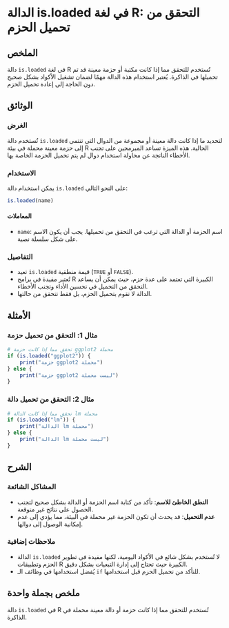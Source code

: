 <!--
Meta Description: # الدالة is.loaded في لغة R: التحقق من تحميل الحزم ## الملخص دالة `is.loaded` في لغة R تُستخدم للتحقق مما إذا كانت مكتبة أو حزمة معينة قد تم تحميلها ف...
Meta Keywords: loaded, الدالة, محملة, دالة, حزمة
-->

# الدالة is.loaded في لغة R: التحقق من تحميل الحزم

## الملخص
دالة `is.loaded` في لغة R تُستخدم للتحقق مما إذا كانت مكتبة أو حزمة معينة قد تم تحميلها في الذاكرة. يُعتبر استخدام هذه الدالة مهمًا لضمان تشغيل الأكواد بشكل صحيح دون الحاجة إلى إعادة تحميل الحزم.

## الوثائق
### الغرض
تُستخدم دالة `is.loaded` لتحديد ما إذا كانت دالة معينة أو مجموعة من الدوال التي تنتمي إلى حزمة معينة محملة في بيئة R الحالية. هذه الميزة تساعد المبرمجين على تجنب الأخطاء الناتجة عن محاولة استخدام دوال لم يتم تحميل الحزمة الخاصة بها.

### الاستخدام
يمكن استخدام دالة `is.loaded` على النحو التالي:

```R
is.loaded(name)
```

#### المعاملات
- `name`: اسم الحزمة أو الدالة التي ترغب في التحقق من تحميلها. يجب أن يكون الاسم على شكل سلسلة نصية.

### التفاصيل
- تعيد `is.loaded` قيمة منطقية (`TRUE` أو `FALSE`).
- تُعتبر مفيدة في برامج R الكبيرة التي تعتمد على عدة حزم، حيث يمكن أن يساعد التحقق من التحميل في تحسين الأداء وتجنب الأخطاء.
- الدالة لا تقوم بتحميل الحزم، بل فقط تتحقق من حالتها.

## الأمثلة
### مثال 1: التحقق من تحميل حزمة
```R
# تحقق مما إذا كانت حزمة ggplot2 محملة
if (is.loaded("ggplot2")) {
    print("حزمة ggplot2 محملة")
} else {
    print("حزمة ggplot2 ليست محملة")
}
```

### مثال 2: التحقق من تحميل دالة
```R
# تحقق مما إذا كانت الدالة lm محملة
if (is.loaded("lm")) {
    print("الدالة lm محملة")
} else {
    print("الدالة lm ليست محملة")
}
```

## الشرح
### المشاكل الشائعة
- **النطق الخاطئ للاسم**: تأكد من كتابة اسم الحزمة أو الدالة بشكل صحيح لتجنب الحصول على نتائج غير متوقعة.
- **عدم التحميل**: قد يحدث أن تكون الحزمة غير محملة في البيئة، مما يؤدي إلى عدم إمكانية الوصول إلى دوالها.

### ملاحظات إضافية
- الدالة `is.loaded` لا تُستخدم بشكل شائع في الأكواد اليومية، لكنها مفيدة في تطوير الحزم وتطبيقات R الكبيرة حيث تحتاج إلى إدارة التبعيات بشكل دقيق.
- يُفضل استخدامها في وظائف الـ `if` للتأكد من تحميل الحزم قبل استخدامها.

## ملخص بجملة واحدة
دالة `is.loaded` في R تُستخدم للتحقق مما إذا كانت حزمة أو دالة معينة محملة في الذاكرة.